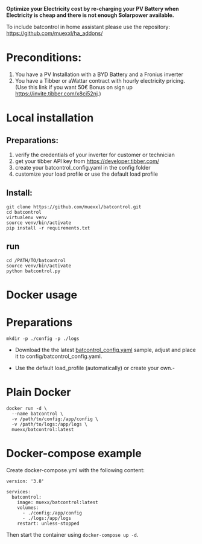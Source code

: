 **Optimize your Electricity cost by re-charging your PV Battery when Electricity is cheap and there is not enough Solarpower available.**

To include batcontrol in home assistant please use the repository: https://github.com/muexxl/ha_addons/

# Preconditions: 

1. You have a PV Installation with a BYD Battery and a Fronius inverter  
1. You have a Tibber or aWattar contract with hourly electricity pricing. (Use this link if you want 50€ Bonus on sign up https://invite.tibber.com/x8ci52nj.)  

# Local installation
## Preparations:

1. verify the credentials of your inverter for customer or technician
1. get your tibber API key from https://developer.tibber.com/
1. create your batcontrol_config.yaml in the config folder
1. customize your load profile or use the default load profile

## Install:
```
git clone https://github.com/muexxl/batcontrol.git  
cd batcontrol  
virtualenv venv  
source venv/bin/activate  
pip install -r requirements.txt  
```

## run
```
cd /PATH/TO/batcontrol
source venv/bin/activate
python batcontrol.py
```
# Docker usage

# Preparations

```
mkdir -p ./config -p ./logs
```

- Download the the latest [batcontrol_config.yaml](https://raw.githubusercontent.com/muexxl/batcontrol/refs/heads/main/config/batcontrol_config_dummy.yaml) sample, adjust and place it to config/batcontrol_config.yaml.

- Use the default load_profile (automatically) or create your own.-

# Plain Docker

```
docker run -d \
  --name batcontrol \
  -v /path/to/config:/app/config \
  -v /path/to/logs:/app/logs \
  muexx/batcontrol:latest
```

# Docker-compose example

Create docker-compose.yml with the following content:

```
version: '3.8'

services:
  batcontrol:
    image: muexx/batcontrol:latest
    volumes:
      - ./config:/app/config
      - ./logs:/app/logs
    restart: unless-stopped
```

Then start the container using `docker-compose up -d`.